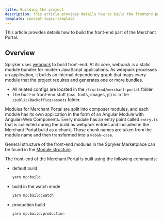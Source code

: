 ```yaml
---
title: Building the project
description: This article provides details how to build the frontend part of the Merchant Portal.
template: concept-topic-template
---
```


This article provides details how to build the front-end part of the Merchant Portal.

## Overview
Spryker uses [webpack](https://webpack.js.org/guides/getting-started/) to build front-end.
At its core, webpack is a static module bundler for modern JavaScript applications. As webpack processes an application, it builds an internal dependency graph that maps every module that the project requires and generates one or more bundles.
- All related configs are located in the `/frontend/merchant-portal` folder. 
- The built-in front-end stuff (css, fonts, images, js) is in the `/public/Backoffice/assets` folder.

Modules for Merchant Portal are split into composer modules, and each module has its own application in the form of an Angular Module with Angular+Web Components.
Every module has an entry point called `entry.ts` that is collected during the build as webpack entries and included in the Merchant Portal build as a chunk.
Those chunk names are taken from the module name and then transformed into a `kebab-case`.

General structure of the front-end modules in the Spryker Marketplace can be found in the [Module structure](/docs/marketplace/dev/front-end/project-structure.html#module-structure).

The front-end of the Merchant Portal is built using the following commands:

- default build
    ```bash
    yarn mp:build
    ```
 
- build in the watch mode
    ```bash
    yarn mp:build:watch
    ```

- production build
    ```bash
    yarn mp:build:production
    ```

